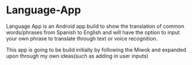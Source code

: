 # Language-App
Language App is an Android app build to show the translation of common words/phrases from Spanish to English and will have the option to input your own phrase to translate through text or voice recognition.

This app is going to be build initially by following the Miwok and expanded upon through my own ideas(such as adding in user inputs)
